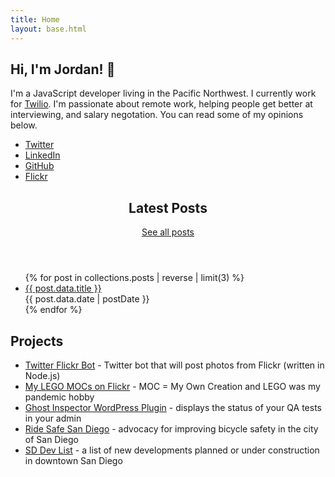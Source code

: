 ```yaml
---
title: Home
layout: base.html
---
```


<section class="hero">
  <h1>Hi, I'm Jordan! <span role="img" aria-label="waving hello">👋</span></h1>
  <p>I'm a JavaScript developer living in the Pacific Northwest. I currently work for <a href="https://twilio.com">Twilio</a>. I'm passionate about remote work, helping people get better at interviewing, and salary negotation. You can read some of my opinions below.</p>
</section>

<ul class="social">
  <li><a href="https://twitter.com/simpixelated">Twitter</a></li>
  <li><a href="https://linkedin.com/in/jordankohl">LinkedIn</a></li>
  <li><a href="https://github.com/simpixelated">GitHub</a></li>
  <li><a href="https://flickr.com/people/38375540@N08/">Flickr</a></li>
</ul>

<section>
  <header>
    <h2>Latest Posts</h2>
    <a href="/blog">See all posts</a>
  </header>

  <ul class="blog-list">
  {% for post in collections.posts | reverse | limit(3) %}
  <li>
    <a href="{{ post.url }}">{{ post.data.title }}</a><br />
    <time>{{ post.data.date | postDate }}</time>
  </li>
  {% endfor %}
  </ul>
</section>

## Projects

- [Twitter Flickr Bot](https://github.com/simpixelated/robirb) - Twitter bot that will post photos from Flickr (written in Node.js)
- [My LEGO MOCs on Flickr](https://www.flickr.com/photos/38375540@N08/) - MOC = My Own Creation and LEGO was my pandemic hobby
- [Ghost Inspector WordPress Plugin](https://github.com/ghost-inspector/wordpress-plugin) - displays the status of your QA tests in your admin
- [Ride Safe San Diego](https://simpixelated.github.io/san-diego-downtown-mobility-plan/) - advocacy for improving bicycle safety in the city of San Diego
- [SD Dev List](https://sd-dev-list.netlify.app/) - a list of new developments planned or under construction in downtown San Diego
